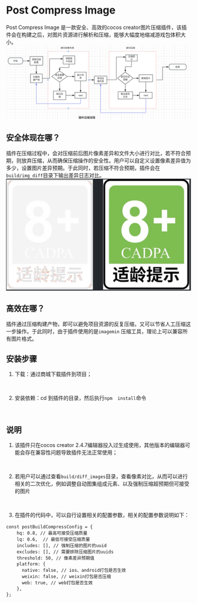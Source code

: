 #  Post Compress Image

Post Compress Image 是一款安全、高效的cocos creator图片压缩插件，该插件会在构建之后，对图片资源进行解析和压缩，能够大幅度地缩减游戏包体积大小。
![alt text](image.png)


## 安全体现在哪？
插件在压缩过程中，会对压缩前后图片像素差异和文件大小进行对比，若不符合预期，则放弃压缩，从而确保压缩操作的安全性。用户可以自定义设置像素差异值为多少，设置图片差异预期。于此同时，若压缩不符合预期，插件会在`build/img_diff`目录下输出差异日志对比。
![alt text](image-1.png)

## 高效在哪？
插件通过压缩构建产物，即可以避免项目资源的反复压缩，又可以节省人工压缩这一步操作。于此同时，由于插件使用的是`imagemin` 压缩工具，理论上可以兼容所有图片格式。


## 安装步骤
1. 下载：通过商城下载插件到项目；
<br/>

2. 安装依赖：cd 到插件的目录，然后执行`npm  install`命令
<br/>


## 说明
1. 该插件只在cocos creator 2.4.7编辑器投入过生成使用，其他版本的编辑器可能会存在兼容性问题导致插件无法正常使用；
<br/>

2. 若用户可以通过查看`build/diff_images`目录，查看像素对比，从而可以进行相关的二次优化，例如调整自动图集组成元素、以及强制压缩超预期但可接受的图片
<br/>

3. 在插件的代码中，可以自行设置相关的配置参数，相关的配置参数说明如下：
```
const postBuildCompressConfig = { 
    hq: 0.8, // 最高可接受压缩质量
    lq: 0.6,  // 最低可接受压缩质量
    includes: [], // 强制压缩的图片的uuid
    excludes: [], // 需要排除压缩图片的uuids
    threshold: 50, // 像素差异预期值
    platform: {
      native: false, // ios、android打包是否生效
      weixin: false, // weixin打包是否压缩
      web: true, // web打包是否生效
    },
};
```
